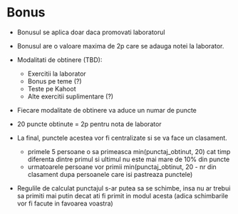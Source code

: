 # Bonus

* Bonusul se aplica doar daca promovati laboratorul
* Bonusul are o valoare maxima de 2p care se adauga notei la laborator.

* Modalitati de obtinere (TBD):
  * Exercitii la laborator
  * Bonus pe teme (?)
  * Teste pe Kahoot
  * Alte exercitii suplimentare (?)

* Fiecare modalitate de obtinere va aduce un numar de puncte

* 20 puncte obtinute = 2p pentru nota de laborator

* La final, punctele acestea vor fi centralizate si se va face un clasament.
  * primele 5 persoane o sa primeasca min(punctaj_obtinut, 20) cat timp diferenta dintre primul si ultimul nu este mai mare de 10% din puncte
  * urmatoarele persoane vor primii min(punctaj_obtinut, 20 - nr din clasament dupa persoanele care isi pastreaza punctele)

* Regulile de calculat punctajul s-ar putea sa se schimbe, insa nu ar trebui sa primiti mai putin decat ati fi primit in modul acesta (adica schimbarile vor fi facute in favoarea voastra)